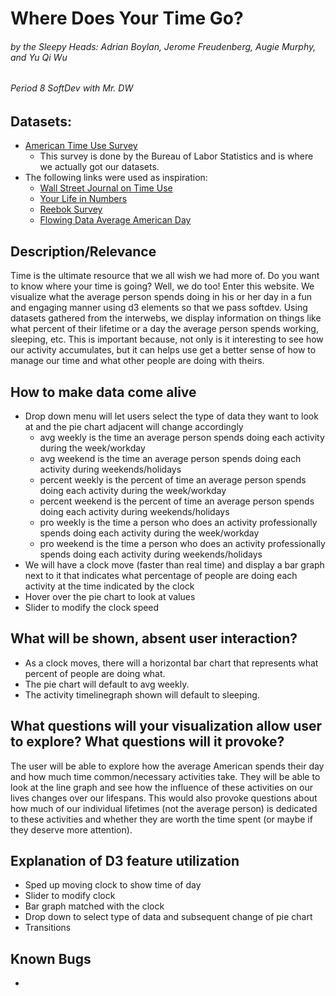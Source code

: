 # Where Does Your Time Go?
###### by the Sleepy Heads: Adrian Boylan, Jerome Freudenberg, Augie Murphy, and Yu Qi Wu
###### Period 8 SoftDev with Mr. DW

## Datasets:
- [American Time Use Survey](https://www.bls.gov/tus/charts.htm)
  - This survey is done by the Bureau of Labor Statistics and is where we actually got our datasets.
- The following links were used as inspiration:
  - [Wall Street Journal on Time Use](https://graphics.wsj.com/time-use/)
  - [Your Life in Numbers](http://yourlifeinnumbers.org/)
  - [Reebok Survey](https://www.prnewswire.com/news-releases/reebok-survey-humans-spend-less-than-one-percent-of-life-on-physical-fitness-300261752.html)
  - [Flowing Data Average American Day](https://flowingdata.com/2015/12/15/a-day-in-the-life-of-americans/)


## Description/Relevance
Time is the ultimate resource that we all wish we had more of. Do you want to know where your time is going? Well, we do too! Enter this website. We visualize what the average person spends doing in his or her day in a fun and engaging manner using d3 elements so that we pass softdev. Using datasets gathered from the interwebs, we display information on things like what percent of their lifetime or a day the average person spends working, sleeping, etc. This is important because, not only is it interesting to see how our activity accumulates, but it can helps use get a better sense of how to manage our time and what other people are doing with theirs.

## How to make data come alive
- Drop down menu will let users select the type of data they want to look at and the pie chart adjacent will change accordingly
  - avg weekly is the time an average person spends doing each activity during the week/workday
  - avg weekend is the time an average person spends doing each activity during weekends/holidays
  - percent weekly is the percent of time an average person spends doing each activity during the week/workday
  - percent weekend is the percent of time an average person spends doing each activity during weekends/holidays
  - pro weekly is the time a person who does an activity professionally spends doing each activity during the week/workday
  - pro weekend is the time a person who does an activity professionally spends doing each activity during weekends/holidays
- We will have a clock move (faster than real time) and display a bar graph next to it that indicates what percentage of people are doing each activity at the time indicated by the clock
- Hover over the pie chart to look at values
- Slider to modify the clock speed

## What will be shown, absent user interaction?
- As a clock moves, there will a horizontal bar chart that represents what percent of people are doing what. 
- The pie chart will default to avg weekly.
- The activity timelinegraph shown will default to sleeping.


## What questions will your visualization allow user to explore? What questions will it provoke?
The user will be able to explore how the average American spends their day and how much time common/necessary activities take. They will be able to look at the line graph and see how the influence of these activities on our lives changes over our lifespans. This would also provoke questions about how much of our individual lifetimes (not the average person) is dedicated to these activities and whether they are worth the time spent (or maybe if they deserve more attention).

 
## Explanation of D3 feature utilization
- Sped up moving clock to show time of day
- Slider to modify clock
- Bar graph matched with the clock
- Drop down to select type of data and subsequent change of pie chart
- Transitions

## Known Bugs
- 

